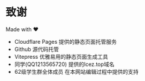 # 致谢

Made with :heart:

- Cloudflare Pages 提供的静态页面托管服务
- Github 源代码托管
- Vitepress 优雅易用的静态页面生成工具
- 同学(QQ1213565720) 提供的lcez.top域名
- 62级学生群全体成员 在本网站编辑过程中提供的支持